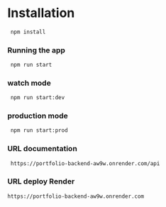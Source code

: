 # Installation

```bash
 npm install
```

### Running the app

```bash
 npm run start
```

### watch mode
```bash
 npm run start:dev
```

### production mode
```bash
 npm run start:prod
```

### URL documentation
```bash
 https://portfolio-backend-aw9w.onrender.com/api
```

### URL deploy Render
```bash
https://portfolio-backend-aw9w.onrender.com
```
